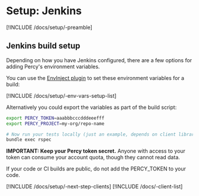 # Setup: Jenkins

[!INCLUDE /docs/setup/-preamble]

## Jenkins build setup

Depending on how you have Jenkins configured, there are a few options for adding Percy's environment variables.

You can use the [EnvInject plugin](https://wiki.jenkins-ci.org/display/JENKINS/EnvInject+Plugin) to set these environment variables for a build:

[!INCLUDE /docs/setup/-env-vars-setup-list]

Alternatively you could export the variables as part of the build script:

```bash
export PERCY_TOKEN=aaabbbcccdddeeefff
export PERCY_PROJECT=my-org/repo-name

# Now run your tests locally (just an example, depends on client library used):
bundle exec rspec
```

<div class="Alert Alert--warning">

**IMPORTANT: Keep your Percy token secret.** Anyone with access to your token can consume your account quota, though they cannot read data.

If your code or CI builds are public, do not add the PERCY_TOKEN to your code.

</div>

[!INCLUDE /docs/setup/-next-step-clients]
[!INCLUDE /docs/-client-list]
